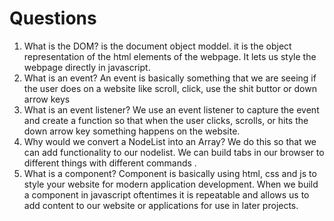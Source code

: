 # Questions

1. What is the DOM?
is the document object moddel. it is the object representation of the html elements of the webpage.  It lets us style the webpage directly in javascript.
2. What is an event?
An event is basically something that we are seeing if the user does on a website like scroll, click, use the shit buttor or down arrow keys
3. What is an event listener?
We use an event listener to capture the event and create a function so that when the user clicks, scrolls, or hits the down arrow key something happens on the website. 
4. Why would we convert a NodeList into an Array?
We do this so that we can add functionality to our nodelist. We can build tabs in our browser to different things with different commands .
5. What is a component? 
Component is basically using html, css and js to style your website for modern application development. When we build a component in javascript oftentimes it is repeatable and allows us to add content to our website or applications for use in later projects. 